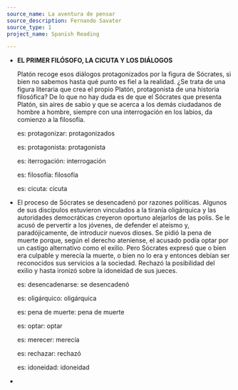 ```yaml
---
source_name: La aventura de pensar
source_description: Fernando Savater
source_type: 1
project_name: Spanish Reading

---
```


- **EL PRIMER FILÓSOFO, LA CICUTA Y LOS DIÁLOGOS**

    Platón recoge esos diálogos protagonizados por la figura de Sócrates, si bien no sabemos hasta qué punto es fiel a la realidad. ¿Se trata de una figura literaria que crea el propio Platón, protagonista de una historia filosófica? De lo que no hay duda es de que el Sócrates que presenta Platón, sin aires de sabio y que se acerca a los demás ciudadanos de hombre a hombre, siempre con una interrogación en los labios, da comienzo a la filosofía.

    <div markdown="1" class="tagged-entries">

    es: protagonizar: protagonizados

    es: protagonista: protagonista

    es: iterrogación: interrogación

    es: filosofía: filosofía

    es: cicuta: cicuta

    </div>

- El proceso de Sócrates se desencadenó por razones políticas. Algunos de sus discípulos estuvieron vinculados a la tiranía oligárquica y las autoridades democráticas creyeron oportuno alejarlos de las polis. Se le acusó de pervertir a los jóvenes, de defender el ateísmo y, paradójicamente, de introducir nuevos dioses. Se pidió la pena de muerte porque, según el derecho ateniense, el acusado podía optar por un castigo alternativo como el exilio. Pero Sócrates expresó que o bien era culpable y merecía la muerte, o bien no lo era y entonces debían
ser reconocidos sus servicios a la sociedad. Rechazó la posibilidad del exilio y hasta ironizó sobre la idoneidad de sus jueces.

    <div markdown="1" class="tagged-entries">

    es: desencadenarse: se desencadenó

    es: oligárquico: oligárquica

    es: pena de muerte: pena de muerte

    es: optar: optar

    es: merecer: merecía

    es: rechazar: rechazó

    es: idoneidad: idoneidad

    </div>

- 